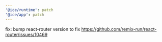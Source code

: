 ```yaml
---
'@ice/runtime': patch
'@ice/app': patch
---
```


fix: bump react-router version to fix https://github.com/remix-run/react-router/issues/10469
